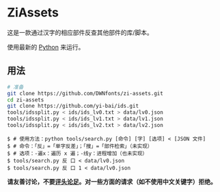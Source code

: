 # ZiAssets

这是一款通过汉字的相应部件反查其他部件的库/脚本。

使用最新的 [Python] 来运行。

[Python]: https://www.python.org

## 用法

```bash
# 准备
git clone https://github.com/DWNfonts/zi-assets.git
cd zi-assets
git clone https://github.com/yi-bai/ids.git
tools/idssplit.py < ids/ids_lv0.txt > data/lv0.json
tools/idssplit.py < ids/ids_lv1.txt > data/lv1.json
tools/idssplit.py < ids/ids_lv2.txt > data/lv2.json
```

```
$ # 使用方法：python tools/search.py [命令] [字] [选项] < [JSON 文件]
$ # 命令：「反」=「单字反差」；「搜」=「部件检索」（未实现）
$ # 选项：-遍x：遍历 x 遍；-线y：进程增加（也未实现）
$ tools/search.py 反 口 < data/lv0.json
$ tools/search.py 反 口 1 < data/lv0.json
```

**请友善讨论，不要[评头论足]。对一些方面的请求（如不使用中文关键字）拒绝。**

[评头论足]: https://www.zdic.net/hans/%E8%AF%84%E5%A4%B4%E8%AE%BA%E8%B6%B3